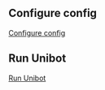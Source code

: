 ## Configure config
[Configure config](Guide.md#configure-config)

## Run Unibot
[Run Unibot](Guide.md#run-unibot)